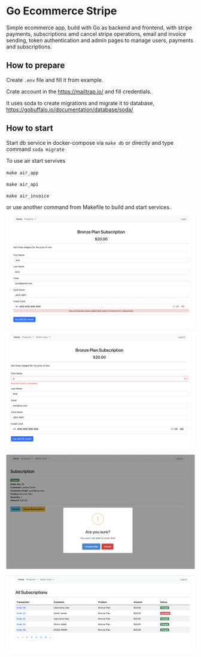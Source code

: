 # Go Ecommerce Stripe

Simple ecommerce app, build with Go as backend and frontend, with stripe payments, subscriptions amd cancel stripe operations, email and invoice sending,
token authentication and admin pages to manage users, payments and subscriptions.


## How to prepare

Create `.env` file and fill it from example.

Crate account in the https://mailtrap.io/ and fill credentials.

It uses soda to create migrations and migrate it to database, https://gobuffalo.io/documentation/database/soda/

## How to start

Start db service in docker-compose via `make db` or directly and type command `soda migrate`

To use air start servives

`make air_app`

`make air_api`

`make air_invoice`

or use another command from Makefile to build and start services.

![subscription](images/subscription.png)

![error](images/error.png)

![cancel](images/cancel.png)

![subscriptions](images/subscriptions.png)
